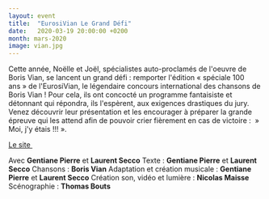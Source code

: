 ```yaml
---
layout: event
title:  "EurosiVian Le Grand Défi"
date:   2020-03-19 20:00:00 +0200
month: mars-2020
image: vian.jpg
---
```



Cette année, Noëlle et Joël, spécialistes auto-proclamés de l'oeuvre de Boris Vian, se lancent un grand défi : remporter l'édition « spéciale 100 ans » de l'EurosiVian, le légendaire concours international des chansons de Boris Vian ! Pour cela, ils ont concocté un programme fantaisiste et détonnant qui répondra, ils l'espèrent, aux exigences drastiques du jury. Venez découvrir leur présentation et les encourager à préparer la grande épreuve qui les attend afin de pouvoir crier fièrement en cas de victoire :  » Moi, j'y étais !!! ».

[Le site ](https://www.lesbisonsravis.com/les-spectacles)

Avec **Gentiane Pierre** et **Laurent Secco**
Texte : **Gentiane Pierre** et **Laurent Secco**
Chansons : **Boris Vian**
Adaptation et création musicale : **Gentiane Pierre** et **Laurent Secco**
Création son, vidéo et lumière : **Nicolas Maisse**
Scénographie : **Thomas Bouts**
